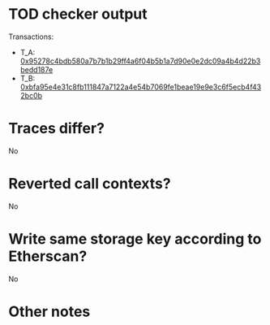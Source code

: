 # TOD checker output

Transactions:
- T_A: [0x95278c4bdb580a7b7b1b29ff4a6f04b5b1a7d90e0e2dc09a4b4d22b3bedd187e](https://etherscan.io/tx/0x95278c4bdb580a7b7b1b29ff4a6f04b5b1a7d90e0e2dc09a4b4d22b3bedd187e)
- T_B: [0xbfa95e4e31c8fb111847a7122a4e54b7069fe1beae19e9e3c6f5ecb4f432bc0b](https://etherscan.io/tx/0xbfa95e4e31c8fb111847a7122a4e54b7069fe1beae19e9e3c6f5ecb4f432bc0b)

# Traces differ?

No

# Reverted call contexts?

No

# Write same storage key according to Etherscan?

No

# Other notes
